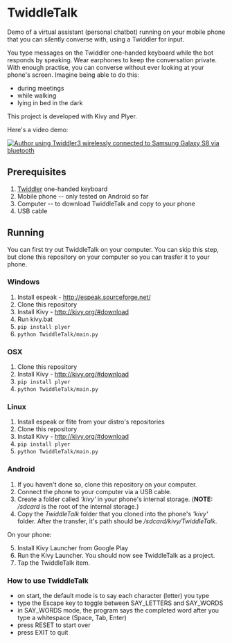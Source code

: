 # TwiddleTalk #

Demo of a virtual assistant (personal chatbot) running on your mobile phone that you can silently converse with, using a Twiddler for input.

You type messages on the Twiddler one-handed keyboard while the bot responds by speaking. Wear earphones to keep the conversation private. With enough practise, you can converse without ever looking at your phone's screen. Imagine being able to do this: 

- during meetings
- while walking
- lying in bed in the dark 

This project is developed with Kivy and Plyer. 

Here's a video demo:

[![Author using Twiddler3 wirelessly connected to Samsung Galaxy S8 via bluetooth](https://img.youtube.com/vi/otnWRTZA5KU/0.jpg)](https://www.youtube.com/watch?v=otnWRTZA5KU "TwiddleTalk demo")


## Prerequisites ##

1. [Twiddler](https://twiddler.tekgear.com/) one-handed keyboard
2. Mobile phone -- only tested on Android so far
3. Computer -- to download TwiddleTalk and copy to your phone
4. USB cable

## Running ##

You can first try out TwiddleTalk on your computer. You can skip this step, but clone this repository on your computer so you can trasfer it to your phone. 

### Windows ###

1. Install espeak - http://espeak.sourceforge.net/
2. Clone this repository
3. Install Kivy - http://kivy.org/#download
4. Run kivy.bat
5. `pip install plyer`
6. `python TwiddleTalk/main.py`

### OSX ###

1. Clone this repository
2. Install Kivy - http://kivy.org/#download
3. `pip install plyer`
4. `python TwiddleTalk/main.py`

### Linux ###

1. Install espeak or flite from your distro's repositories
2. Clone this repository
3. Install Kivy - http://kivy.org/#download
4. `pip install plyer`
5. `python TwiddleTalk/main.py`


### Android ###

1. If you haven't done so, clone this repository on your computer.
2. Connect the phone to your computer via a USB cable.
3. Create a folder called *'kivy'* in your phone's internal storage. (**NOTE:** */sdcard* is the root of the internal storage.)
4. Copy the *TwiddleTalk* folder that you cloned into the phone's *'kivy'* folder. After the transfer, it's path should be */sdcard/kivy/TwiddleTalk*.

On your phone:

5. Install Kivy Launcher from Google Play
6. Run the Kivy Launcher. You should now see TwiddleTalk as a project.
7. Tap the TwiddleTalk item.


### How to use TwiddleTalk ###

- on start, the default mode is to say each character (letter) you type
- type the Escape key to toggle between SAY_LETTERS and SAY_WORDS
- in SAY_WORDS mode, the program says the completed word after you type a whitespace (Space, Tab, Enter)
- press RESET to start over
- press EXIT to quit





